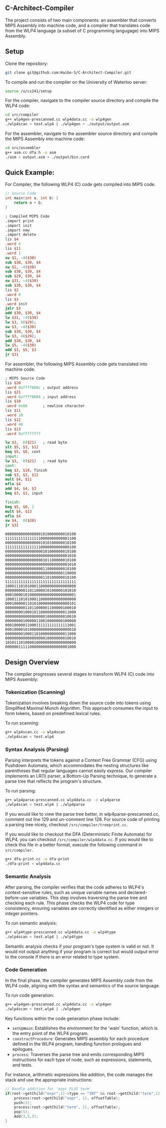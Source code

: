 ## C-Architect-Compiler

The project consists of two main components: an assembler that converts MIPS Assembly into machine code, and a compiler that translates code from the WLP4 language (a subset of C programming langugage) into MIPS Assembly.

## Setup
Clone the repository:

``` bash
git clone git@github.com:Haibo-S/C-Architect-Compiler.git
```


To compile and run the compiler on the University of Waterloo server:

```bash
source /u/cs241/setup
```


For the compiler, navigate to the compiler source directory and compile the WLP4 code:

```bash
cd src/compiler
g++ wlp4gen-prescanned.cc wlp4data.cc -o wlp4gen
./wlp4scan < test.wlp4 | ./wlp4gen > ./output/output.asm
```


For the assembler, navigate to the assembler source directory and compile the MIPS Assembly into machine code:

``` bash
cd src/assembler
g++ asm.cc dfa.h -o asm
./asm < output.asm > ./output/bin.card
```

## Quick Example:
For Compiler, the following WLP4 (C) code gets compiled into MIPS code.

``` C
// Source Code
int main(int a, int b) {
    return a + b;
}
```

``` MIPS
; Compiled MIPS Code
.import print
.import init
.import new
.import delete
lis $4
.word 4
lis $11
.word 1
sw $1, -4($30)
sub $30, $30, $4
sw $2, -4($30)
sub $30, $30, $4
sub $29, $30, $4
sw $31, -4($30)
sub $30, $30, $4
lis $2
.word 0
lis $3
.word init
jalr $3
add $30, $30, $4
lw $31, -4($30)
lw $3, 8($29);
sw $3, -4($30)
sub $30, $30, $4
lw $3, 4($29);
add $30, $30, $4
lw $5, -4($30)
add $3, $5, $3
jr $31

```

For assembler, the following MIPS Assembly code gets translated into machine code.

```MIPS
; MIPS Source Code
lis $20
.word 0xffff000c ; output address
lis $21
.word 0xffff0004 ; input address
lis $10
.word 0x0A       ; newline character
lis $11
.word 10
lis $12
.word 48
lis $13
.word 0xffffffff

lw $3,  0($21)   ; read byte
slt $5, $3, $12
beq $5, $0, cont
input:
lw $3,  0($21)   ; read byte
cont:
beq $3, $10, finish
sub $3, $3, $12
mult $4, $11
mflo $4
add $4, $4, $3
beq $3, $3, input

finish:
beq $5, $0, 2
mult $4, $13
mflo $4
sw $4,  0($20)
jr $31

```
```
00000000000000001010000000010100
11111111111111110000000000001100
00000000000000001010100000010100
11111111111111110000000000000100
00000000000000000101000000010100
00000000000000000000000000001010
00000000000000000101100000010100
00000000000000000000000000001010
00000000000000000110000000010100
00000000000000000000000000110000
00000000000000000110100000010100
11111111111111111111111111111111
10001110101000110000000000000000
00000000011011000010100000101010
00010000101000000000000000000001
10001110101000110000000000000000
00010000011010100000000000000101
00000000011011000001100000100010
00000000100010110000000000011000
00000000000000000010000000010010
00000000100000110010000000100000
00010000011000111111111111111001
00010000101000000000000000000010
00000000100011010000000000011000
00000000000000000010000000010010
10101110100001000000000000000000
00000011111000000000000000001000
```



## Design Overview

The compiler progresses several stages to transform WLP4 (C) code into MIPS Assembly:

### Tokenization (Scanning)

Tokenization involves breaking down the source code into tokens using Simpilfied Maximal Munch Algorithm. This approach consumes the input to form tokens, based on predefined lexical rules.

To run scanning:
```bash
g++ wlp4scan.cc -o wlp4scan
./wlp4scan < test.wlp4
```

### Syntax Analysis (Parsing)

Parsing interprets the tokens against a Context Free Grammar (CFG) using Pushdown Automata, which accommodates the nesting structures like parentheses that regular languages cannot easily express. Our compiler implements an LR(1) parser, a Bottom-Up Parsing technique, to generate a parse tree that reflects the program's structure.

To run parsing:
```bash
g++ wlp4parse-prescanned.cc wlp4data.cc -o wlp4parse
./wlp4scan < test.wlp4 | ./wlp4parse 
```

If you would like to view the parse tree better, in wlp4parse-prescanned.cc, comment out line 129 and un-comment line 128. For source code of printing a parsing tree nicely, checkout `/src/compiler/treeprint.cc`.

If you would like to checkout the DFA (Deterministic Finite Automata) for WLP4, you can checkout `/src/compiler/wlp4data.cc`. If you would like to check this file in a better format, execute the following command in `src/compiler`.

```bash
g++ dfa-print.cc -o dfa-print
./dfa-print < wlp4data.cc
```

### Semantic Analysis

After parsing, the compiler verifies that the code adheres to WLP4's context-sensitive rules, such as unique variable names and declared-before-use variables. This step involves traversing the parse tree and checking each rule. This phase checks the WLP4 code for type consistency, ensuring variables are correctly identified as either integers or integer pointers.

To run semantic analysis:
``` bash
g++ wlp4type-prescanned.cc wlp4data.cc -o wlp4type
./wlp4scan < test.wlp4 | ./wlp4type

```

Semantic analysis checks if your program's type system is valid or not. It would not output anything if your program is correct but would output error to the console if there is an error related to type system.

### Code Generation

In the final phase, the compiler generates MIPS Assembly code from the WLP4 code, aligning with the syntax and semantics of the source language.

To run code generation:
```bash
g++ wlp4gen-prescanned.cc wlp4data.cc -o wlp4gen
./wlp4scan < test.wlp4 | ./wlp4gen
```
Key functions within the code generation phase include:

- `setUpWain`: Establishes the environment for the 'wain' function, which is the entry point of the WLP4 program.
- `constructProcedure`: Generates MIPS assembly for each procedure defined in the WLP4 program, handling function prologues and epilogues.
- `process`: Traverses the parse tree and emits corresponding MIPS instructions for each type of node, such as expressions, statements, and tests.


For instance, arithmetic expressions like addition, the code manages the stack and use the appropriate instructions:

``` C++
// Handle addition for 'expr PLUS term'
if(root->getChild("expr",1)->type == "INT" && root->getChild("term",1)->type == "INT"){
    process(root->getChild("expr", 1), offsetTable);
    push(3);
    process(root->getChild("term", 1), offsetTable);
    pop(5);
    Add(3,5,3);
}

```



